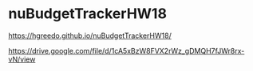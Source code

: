 # nuBudgetTrackerHW18
https://hgreedo.github.io/nuBudgetTrackerHW18/

https://drive.google.com/file/d/1cA5xBzW8FVX2rWz_gDMQH7fJWr8rx-vN/view
